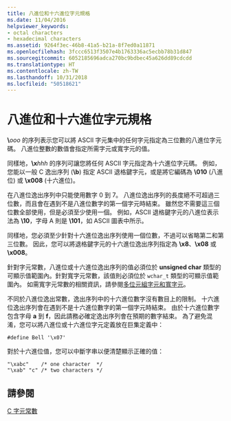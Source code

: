 ```yaml
---
title: 八進位和十六進位字元規格
ms.date: 11/04/2016
helpviewer_keywords:
- octal characters
- hexadecimal characters
ms.assetid: 9264f3ec-46b8-41a5-b21a-8f7ed0a11871
ms.openlocfilehash: 3fccc6513f3507e4b1763336ac5ecbb78b31d847
ms.sourcegitcommit: 6052185696adca270bc9bdbec45a626dd89cdcdd
ms.translationtype: HT
ms.contentlocale: zh-TW
ms.lasthandoff: 10/31/2018
ms.locfileid: "50518621"
---
```

# <a name="octal-and-hexadecimal-character-specifications"></a>八進位和十六進位字元規格

**\\**<em>ooo</em> 的序列表示您可以將 ASCII 字元集中的任何字元指定為三位數的八進位字元碼。 八進位整數的數值會指定所需字元或寬字元的值。

同樣地，**\x**<em>hhh</em> 的序列可讓您將任何 ASCII 字元指定為十六進位字元碼。 例如，您能以一般 C 逸出序列 (**\b**) 指定 ASCII 退格鍵字元，或是將它編碼為 **\010** (八進位) 或 **\x008** (十六進位)。

在八進位逸出序列中只能使用數字 0 到 7。 八進位逸出序列的長度絕不可超過三位數，而且會在遇到不是八進位數字的第一個字元時結束。 雖然您不需要這三個位數全部使用，但是必須至少使用一個。 例如，ASCII 退格鍵字元的八進位表示法為 **\10**，字母 A 則是 **\101**，如 ASCII 圖表中所示。

同樣地，您必須至少針對十六進位逸出序列使用一個位數，不過可以省略第二和第三位數。 因此，您可以將退格鍵字元的十六進位逸出序列指定為 **\x8**、**\x08** 或 **\x008**。

針對字元常數，八進位或十六進位逸出序列的值必須位於 **unsigned char** 類型的可顯示值範圍內。針對寬字元常數，該值則必須位於 `wchar_t` 類型的可顯示值範圍內。 如需寬字元常數的相關資訊，請參閱[多位元組字元和寬字元](../c-language/multibyte-and-wide-characters.md)。

不同於八進位逸出常數，逸出序列中的十六進位數字沒有數目上的限制。 十六進位逸出序列會在遇到不是十六進位數字的第一個字元時結束。 由於十六進位數字包含字母 **a** 到 **f**，因此請務必確定逸出序列會在預期的數字結束。 為了避免混淆，您可以將八進位或十六進位字元定義放在巨集定義中：

```
#define Bell '\x07'
```

對於十六進位值，您可以中斷字串以便清楚顯示正確的值：

```
"\xabc"    /* one character  */
"\xab" "c" /* two characters */
```

## <a name="see-also"></a>請參閱

[C 字元常數](../c-language/c-character-constants.md)